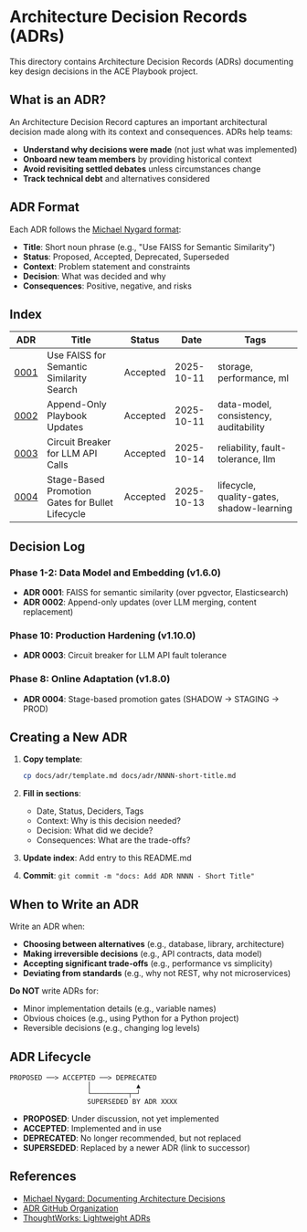 # Architecture Decision Records (ADRs)

This directory contains Architecture Decision Records (ADRs) documenting key design decisions in the ACE Playbook project.

## What is an ADR?

An Architecture Decision Record captures an important architectural decision made along with its context and consequences. ADRs help teams:

- **Understand why decisions were made** (not just what was implemented)
- **Onboard new team members** by providing historical context
- **Avoid revisiting settled debates** unless circumstances change
- **Track technical debt** and alternatives considered

## ADR Format

Each ADR follows the [Michael Nygard format](https://cognitect.com/blog/2011/11/15/documenting-architecture-decisions):

- **Title**: Short noun phrase (e.g., "Use FAISS for Semantic Similarity")
- **Status**: Proposed, Accepted, Deprecated, Superseded
- **Context**: Problem statement and constraints
- **Decision**: What was decided and why
- **Consequences**: Positive, negative, and risks

## Index

| ADR | Title | Status | Date | Tags |
|-----|-------|--------|------|------|
| [0001](./0001-use-faiss-for-semantic-similarity.md) | Use FAISS for Semantic Similarity Search | Accepted | 2025-10-11 | storage, performance, ml |
| [0002](./0002-append-only-playbook-updates.md) | Append-Only Playbook Updates | Accepted | 2025-10-11 | data-model, consistency, auditability |
| [0003](./0003-circuit-breaker-for-llm-apis.md) | Circuit Breaker for LLM API Calls | Accepted | 2025-10-14 | reliability, fault-tolerance, llm |
| [0004](./0004-stage-based-promotion-gates.md) | Stage-Based Promotion Gates for Bullet Lifecycle | Accepted | 2025-10-13 | lifecycle, quality-gates, shadow-learning |

## Decision Log

### Phase 1-2: Data Model and Embedding (v1.6.0)
- **ADR 0001**: FAISS for semantic similarity (over pgvector, Elasticsearch)
- **ADR 0002**: Append-only updates (over LLM merging, content replacement)

### Phase 10: Production Hardening (v1.10.0)
- **ADR 0003**: Circuit breaker for LLM API fault tolerance

### Phase 8: Online Adaptation (v1.8.0)
- **ADR 0004**: Stage-based promotion gates (SHADOW → STAGING → PROD)

## Creating a New ADR

1. **Copy template**:
   ```bash
   cp docs/adr/template.md docs/adr/NNNN-short-title.md
   ```

2. **Fill in sections**:
   - Date, Status, Deciders, Tags
   - Context: Why is this decision needed?
   - Decision: What did we decide?
   - Consequences: What are the trade-offs?

3. **Update index**: Add entry to this README.md

4. **Commit**: `git commit -m "docs: Add ADR NNNN - Short Title"`

## When to Write an ADR

Write an ADR when:
- **Choosing between alternatives** (e.g., database, library, architecture)
- **Making irreversible decisions** (e.g., API contracts, data model)
- **Accepting significant trade-offs** (e.g., performance vs simplicity)
- **Deviating from standards** (e.g., why not REST, why not microservices)

**Do NOT** write ADRs for:
- Minor implementation details (e.g., variable names)
- Obvious choices (e.g., using Python for a Python project)
- Reversible decisions (e.g., changing log levels)

## ADR Lifecycle

```
PROPOSED ──> ACCEPTED ──> DEPRECATED
                   │           ▲
                   └─────────┬─┘
                   SUPERSEDED BY ADR XXXX
```

- **PROPOSED**: Under discussion, not yet implemented
- **ACCEPTED**: Implemented and in use
- **DEPRECATED**: No longer recommended, but not replaced
- **SUPERSEDED**: Replaced by a newer ADR (link to successor)

## References

- [Michael Nygard: Documenting Architecture Decisions](https://cognitect.com/blog/2011/11/15/documenting-architecture-decisions)
- [ADR GitHub Organization](https://adr.github.io/)
- [ThoughtWorks: Lightweight ADRs](https://www.thoughtworks.com/en-us/radar/techniques/lightweight-architecture-decision-records)
